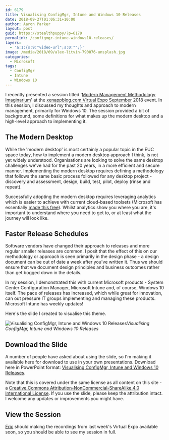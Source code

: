 ```yaml
---
id: 6179
title: Visualising ConfigMgr, Intune and Windows 10 Releases
date: 2018-09-27T01:06:31+10:00
author: Aaron Parker
layout: post
guid: https://stealthpuppy/?p=6179
permalink: /configmgr-intune-windows10-releases/
layers:
  - 'a:1:{s:9:"video-url";s:0:"";}'
image: /media/2018/09/alex-litvin-790876-unsplash.jpg
categories:
  - Microsoft
tags:
  - ConfigMgr
  - Intune
  - Windows 10
---
```

I recently presented a session titled '[Modern Management Methodology Imaginarium](https://xenappblog.com/agenda/)' at the [xenappblog.com Virtual Expo September](https://xenapptraining.lpages.co/xbve092018/) 2018 event. In this session, I discussed my thoughts and approach to modern management, primarily for Windows 10. The session provided a bit of background, some definitions for what makes up the modern desktop and a high-level approach to implementing it.

## The Modern Desktop

While the 'modern desktop' is most certainly a popular topic in the EUC space today, how to implement a modern desktop approach I think, is not yet widely understood. Organisations are looking to solve the same desktop challenges we've had for the past 20 years, in a more efficient and secure manner. Implementing the modern desktop requires defining a methodology that follows the same basic process followed for any desktop project - discovery and assessment, design, build, test, pilot, deploy (rinse and repeat). 

Successfully adopting the modern desktop requires leveraging analytics which is easier to achieve with current cloud-based toolsets (Microsoft has essentially [made this free](https://docs.microsoft.com/en-us/windows/deployment/update/windows-analytics-overview)). Whilst analytics show you where you are, it's important to understand where you need to get to, or at least what the journey will look like.

## Faster Release Schedules

Software vendors have changed their approach to releases and more regular smaller releases are common. I posit that the effect of this on our methodology or approach is seen primarily in the design phase - a design document can be out of date a week after you've written it. Thus we should ensure that we document design principles and business outcomes rather than get bogged down in the details.

In my session, I demonstrated this with current Microsoft products - System Center Configuration Manager, Microsoft Intune and, of course, Windows 10 itself. The pace of releases has increased, which while great for innovation, can out pressure IT groups implementing and managing these products. Microsoft Intune has weekly updates!

Here's the slide I created to visualise this theme.

![Visualising ConfigMgr, Intune and Windows 10 Releases]({{site.baseurl}}/media/2018/09/MicrosoftReleases.png)*Visualising ConfigMgr, Intune and Windows 10 Releases*

## Download the Slide

A number of people have asked about using the slide, so I'm making it available here for download to use in your own presentations. Download here in PowerPoint format: [Visualising ConfigMgr, Intune and Windows 10 Releases]({{site.baseurl}}.sharefile.com/d-se48ec490d4c485f8).

Note that this is covered under the same license as all content on this site - a <a href="https://creativecommons.org/licenses/by-nc-sa/4.0/" rel="license">Creative Commons Attribution-NonCommercial-ShareAlike 4.0 International License</a>. If you use the slide, please keep the attribution intact. I welcome any updates or improvements you might have.

## View the Session

[Eric](https://twitter.com/xenappblog) should making the recordings from last week's Virtual Expo available soon, so you should be able to see my session in full.
